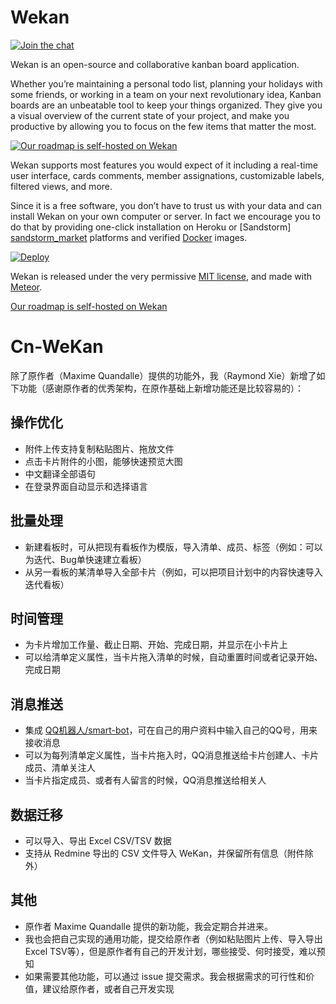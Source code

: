 # Wekan

[![Join the chat][gitter_badge]][gitter_chat]

Wekan is an open-source and collaborative kanban board application.

Whether you’re maintaining a personal todo list, planning your holidays with
some friends, or working in a team on your next revolutionary idea, Kanban
boards are an unbeatable tool to keep your things organized. They give you a
visual overview of the current state of your project, and make you productive by
allowing you to focus on the few items that matter the most.

[![Our roadmap is self-hosted on Wekan][screenshot]][roadmap]

Wekan supports most features you would expect of it including a real-time user
interface, cards comments, member assignations, customizable labels, filtered
views, and more.

Since it is a free software, you don’t have to trust us with your data and can
install Wekan on your own computer or server. In fact we encourage you to do
that by providing one-click installation on Heroku or [Sandstorm]
[sandstorm_market] platforms and verified [Docker][docker_image] images.

[![Deploy][heroku_button]][heroku_deploy]

Wekan is released under the very permissive [MIT license](LICENSE), and made
with [Meteor](https://www.meteor.com).

[Our roadmap is self-hosted on Wekan][roadmap]

[screenshot]: http://i.imgur.com/cI4jW2h.png
[gitter_badge]: https://badges.gitter.im/Join%20Chat.svg
[gitter_chat]: https://gitter.im/wekan/wekan
[roadmap]: http://try.wekan.io/b/MeSsFJaSqeuo9M6bs/wekan-roadmap
[sandstorm_market]: https://oasis.sandstorm.io/appdemo/m86q05rdvj14yvn78ghaxynqz7u2svw6rnttptxx49g1785cdv1h
[docker_image]: https://hub.docker.com/r/mquandalle/wekan/
[heroku_button]: https://www.herokucdn.com/deploy/button.png
[heroku_deploy]: https://heroku.com/deploy?template=https://github.com/wekan/wekan/tree/master

# Cn-WeKan

除了原作者（Maxime Quandalle）提供的功能外，我（Raymond Xie）新增了如下功能（感谢原作者的优秀架构，在原作基础上新增功能还是比较容易的）：

## 操作优化
* 附件上传支持复制粘贴图片、拖放文件
* 点击卡片附件的小图，能够快速预览大图
* 中文翻译全部语句
* 在登录界面自动显示和选择语言

## 批量处理
* 新建看板时，可从把现有看板作为模版，导入清单、成员、标签（例如：可以为迭代、Bug单快速建立看板）
* 从另一看板的某清单导入全部卡片（例如，可以把项目计划中的内容快速导入迭代看板）

## 时间管理
* 为卡片增加工作量、截止日期、开始、完成日期，并显示在小卡片上
* 可以给清单定义属性，当卡片拖入清单的时候，自动重置时间或者记录开始、完成日期

## 消息推送
* 集成 [QQ机器人/smart-bot](https://github.com/floatinghotpot/qqbot)，可在自己的用户资料中输入自己的QQ号，用来接收消息
* 可以为每列清单定义属性，当卡片拖入时，QQ消息推送给卡片创建人、卡片成员、清单关注人
* 当卡片指定成员、或者有人留言的时候，QQ消息推送给相关人

## 数据迁移
* 可以导入、导出 Excel CSV/TSV 数据
* 支持从 Redmine 导出的 CSV 文件导入 WeKan，并保留所有信息（附件除外）

## 其他
* 原作者 Maxime Quandalle 提供的新功能，我会定期合并进来。
* 我也会把自己实现的通用功能，提交给原作者（例如粘贴图片上传、导入导出Excel TSV等），但是原作者有自己的开发计划，哪些接受、何时接受，难以预知
* 如果需要其他功能，可以通过 issue 提交需求。我会根据需求的可行性和价值，建议给原作者，或者自己开发实现

